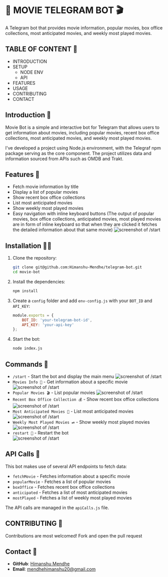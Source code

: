 # 🎥 MOVIE TELEGRAM BOT 🎬

 A Telegram bot that provides movie information, popular movies, box office collections, most anticipated movies, and weekly most played movies.


## TABLE OF CONTENT 🍷

- INTRODUCTION
- SETUP
    - NODE ENV
    - API
- FEATURES
- USAGE
- CONTRIBUTING 
- CONTACT


## Introduction 🙏

Movie Bot is a simple and interactive bot for Telegram that allows users to get information about movies, including popular movies, recent box office collections, most anticipated movies, and weekly most played movies.

I've developed a project using Node.js environment, with the Telegraf npm package serving as the core component. The project utilizes data and information sourced from APIs such as OMDB and Trakt.

## Features 🔎

- Fetch movie information by title
- Display a list of popular movies
- Show recent box office collections
- List most anticipated movies
- Show weekly most played movies
- Easy navigation with inline keyboard buttons (The output of popular movies, box office collections, anticipated movies, most played movies are in form of inline keyboard so that when they are clicked it fetches the detailed information about that same movie)
![screenshot of /start](<screenshots/Screenshot 2024-06-10 at 10.08.26 PM.png>)

## Installation 🧑‍🔧

1. Clone the repository:
    ```bash
    git clone git@github.com:Himanshu-Mendhe/telegram-bot.git
    cd movie-bot
    ```

2. Install the dependencies:
    ```bash
    npm install
    ```

3. Create a `config` folder and add `env-config.js` with your `BOT_ID` and `API_KEY`:
    ```javascript
    module.exports = {
        BOT_ID: 'your-telegram-bot-id',
        API_KEY: 'your-api-key'
    };
    ```

4. Start the bot:
    ```bash
    node index.js
    ```

## Commands 🫡

- `/start` - Start the bot and display the main menu
![screenshot of /start](<screenshots/Screenshot 2024-06-10 at 10.08.26 PM.png>)
- `Movies Info 🍿` - Get information about a specific movie
![screenshot of /start](<screenshots/Screenshot 2024-06-10 at 10.10.24 PM.png>)
- `Popular Movies 🎬` - List popular movies
![screenshot of /start](<screenshots/Screenshot 2024-06-10 at 10.10.58 PM.png>)
- `Recent Box Office Collection 💰` - Show recent box office collections
![screenshot of /start](<screenshots/Screenshot 2024-06-10 at 10.11.14 PM.png>)
- `Most Anticipated Movies 🎥` - List most anticipated movies
![screenshot of /start](<screenshots/Screenshot 2024-06-10 at 10.11.33 PM.png>)
- `Weekly Most Played Movies ⏯` - Show weekly most played movies
![screenshot of /start](<screenshots/Screenshot 2024-06-10 at 10.12.32 PM.png>)
- `restart 👀` - Restart the bot   
![screenshot of /start](<screenshots/Screenshot 2024-06-10 at 10.13.29 PM.png>)


## API Calls 📲

This bot makes use of several API endpoints to fetch data:

- `fetchMovie` - Fetches information about a specific movie
- `popularMovie` - Fetches a list of popular movies
- `boxOffice` - Fetches recent box office collections
- `anticipated` - Fetches a list of most anticipated movies
- `mostPlayed` - Fetches a list of weekly most played movies

The API calls are managed in the `apiCalls.js` file.

## CONTRIBUTING 🤝

Contributions are most welcomed!
Fork and open the pull request

## Contact 📇

- **GitHub**: [Himanshu Mendhe](https://github.com/Himanshu-Mendhe)
- **Email**: mendhehimanshu20@gmail.com